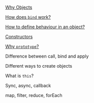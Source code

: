 [Why Objects](why_objects)

[How does `bind` work?](how_does_bind_work)

[How to define behaviour in an object?](behaviour_in_an_object)

[Constructors](constructors)

[Why `prototype`?](why_prototype)

Difference between call, bind and apply

Different ways to create objects

What is `this`?

Sync, async, callback

map, filter, reduce, forEach
